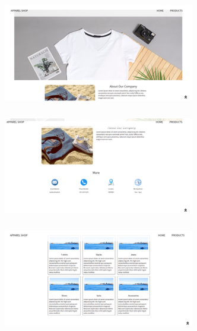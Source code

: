 <br>

![1](./README.assets/1.png)

<br>

![2](./README.assets/2.png)

<br>

![3](./README.assets/3.png)

<br>